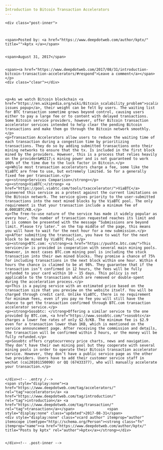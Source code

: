 ```yaml
---
Introduction to Bitcoin Transaction Accelerators
---
```

<article class="post-listing post-22282 post type-post status-publish format-standard has-post-thumbnail hentry  tag-accelerators tag-introduction tag-transaction">
    
    <div class="post-inner">
    
    
        
    <span>Posted by: <a href="https://www.deepdotweb.com/author/kptx/" title="">kptx </a></span>
    
    
    <span>August 31, 2017</span>
    
    
    <span><a href="https://www.deepdotweb.com/2017/08/31/introduction-bitcoin-transaction-accelerators/#respond">Leave a comment</a></span>
    </p>
    <div class="clear"></div>
    
    
    
    <p>As we watch Bitcoin blockchain <a href="https://en.wikipedia.org/wiki/Bitcoin_scalability_problem">scaling issues popup</a>, their weight can be felt by users. The waiting list for BTC transaction sometime grows beyond control, causing users either to pay a large fee or to content with delayed transactions. Some Bitcoin service providers, however, offer Bitcoin transaction accelerator services intended to help clear the pending Bitcoin transactions and make them go through the Bitcoin network smoothly.</p>
    <p>Transaction Accelerators allow users to reduce the waiting time of each transaction during a congestion time by prioritizing transactions. They do so by adding submitted transactions onto their mining networks to ensure that the tx. Is included in the first block mined by the providers. However, this is a process that relies heavily on the provider&#8217;s mining power and is not guaranteed to work 100% of the time due to the luck factor in Bitcoin.</p>
    <p>While most transaction accelerators charge a fee, some like the ViaBTC are free to use, but extremely limited. So for a generally fixed fee per transaction.</p>
    <p><strong>Services Comparison</strong></p>
    <p><strong>ViaBTC:</strong> <a href="https://pool.viabtc.com/tools/txaccelerator/">ViaBTC</a> pioneered this service as a protest against the current limitations on the Bitcoin network. The service gives priority to the user-submitted transactions into the next mined blocks by the ViaBTC pool. The only requirement is that your transaction include a minimum fee of 0.0001BTC/KB.</p>
    <p>The free-to-use nature of the service has made it widely popular as every hour, the number of transaction requested reaches its limit and it is common be presented with the message “Submissions are beyond limit. Please try later.” on the top middle of the page, this means you will have to wait for the next hour for a new submission.</p>
    <p>After submitting the transaction, you have to wait for the next block to be mined by ViaBTC Pool.</p>
    <p><strong>BTC.com: </strong><a href="https://pushtx.btc.com/">This service</a> is provided in cooperation with several main mining pools. However, in most cases BTC.com mining pool is including the stuck transaction into their own mined blocks. They promise a chance of 75% for including transactions in the next block within one hour. Within 4 hours the chance is claimed to be at 98%. They guarantee that if the transaction isn’t confirmed in 12 hours, the fees will be fully refunded to your card within 10 ~ 15 days. This policy is not applicable to the transactions which are removed or double-spent during the acceleration process.</p>
    <p>This is a paying service with an estimated price based on the transaction size that you preview on the website itself. You will be charged through credit card. Unlike ViaBTC, there is no requirement for minimum fees, even if you pay no fee you will still have the chance to get the transaction confirmed through BTC.com transaction accelerator service.</p>
    <p><strong>Sosobtc: </strong>Offering a similar service to the one provided by BTC.com, <a href="https://www.sosobtc.com/">sosobtc</a> charges a lower fee rates of only $2.9/KB. The minimum fee is $2.9 even for a transaction lower than 1KB, which is mentioned on the service announcement page. After receiving the commission and details, the transaction will be confirmed within 2 hours, or the money will be fully refunded.</p>
    <p>Sosobtc offers cryptocurrency price charts, news and navigation. They don’t have their own mining pool but they cooperate with several mining pools in order to operate their Bitcoin transaction accelerator service. However, they don’t have a public service page as the other two providers. Users have to add their customer service staff in wechat (cai20101150090) or QQ (67433377), who will manually accelerate your transaction.</p>
    
    
    </div><!-- .entry /-->
    <span style="display:none"><a href="https://www.deepdotweb.com/tag/accelerators/" rel="tag">accelerators</a> <a href="https://www.deepdotweb.com/tag/introduction/" rel="tag">introduction</a> <a href="https://www.deepdotweb.com/tag/transaction/" rel="tag">transaction</a></span>				<span style="display:none" class="updated">2017-08-31</span>
    <div style="display:none" class="vcard author" itemprop="author" itemscope itemtype="http://schema.org/Person"><strong class="fn" itemprop="name"><a href="https://www.deepdotweb.com/author/kptx/" title="Posts by kptx" rel="author">kptx</a></strong></div>
    
    
    </div><!-- .post-inner -->
</article><!-- .post-listing -->

